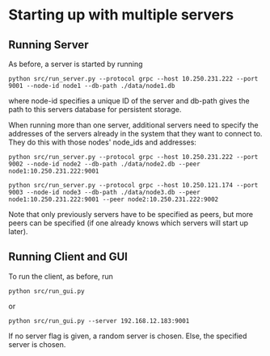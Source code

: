 # Starting up with multiple servers

## Running Server
As before, a server is started by running
```
python src/run_server.py --protocol grpc --host 10.250.231.222 --port 9001 --node-id node1 --db-path ./data/node1.db 
```
where node-id specifies a unique ID of the server and db-path gives the path to this servers database for persistent storage.


When running more than one server, additional servers need to specify the addresses of the servers already in the system that they want to connect to. They do this with those nodes' node_ids and addresses:
```
python src/run_server.py --protocol grpc --host 10.250.231.222 --port 9002 --node-id node2 --db-path ./data/node2.db --peer node1:10.250.231.222:9001 
```
```
python src/run_server.py --protocol grpc --host 10.250.121.174 --port 9003 --node-id node3 --db-path ./data/node3.db --peer node1:10.250.231.222:9001 --peer node2:10.250.231.222:9002
```
Note that only previously servers have to be specified as peers, but more peers can be specified (if one already knows which servers will start up later).


## Running Client and GUI
To run the client, as before, run
```
python src/run_gui.py 
```
or
```
python src/run_gui.py --server 192.168.12.183:9001
```
If no server flag is given, a random server is chosen. Else, the specified server is chosen.

